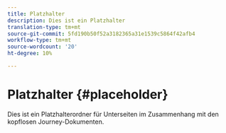 ```yaml
---
title: Platzhalter
description: Dies ist ein Platzhalter
translation-type: tm+mt
source-git-commit: 5fd190b50f52a3182365a31e1539c5864f42afb4
workflow-type: tm+mt
source-wordcount: '20'
ht-degree: 10%

---
```



# Platzhalter {#placeholder}

Dies ist ein Platzhalterordner für Unterseiten im Zusammenhang mit den kopflosen Journey-Dokumenten.
